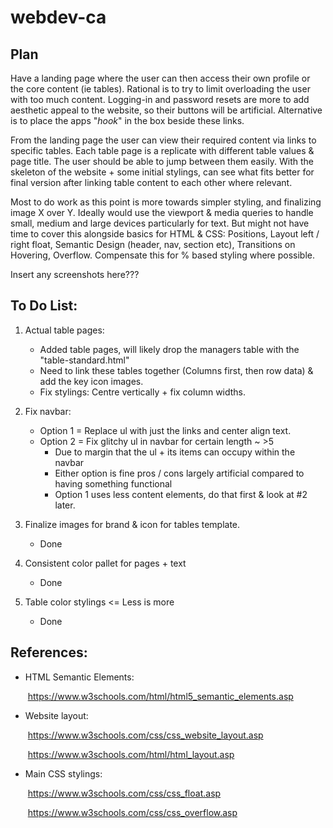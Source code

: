 # webdev-ca
## Plan

Have a landing page where the user can then access their own profile or the core content (ie tables). Rational is to try to limit overloading the user with too much content. Logging-in and password resets are more to add aesthetic appeal to the website, so their buttons will be artificial. Alternative is to place the apps "*hook*" in the box beside these links.

From the landing page the user can view their required content via links to specific tables. Each table page is a replicate with different table values & page title. The user should be able to jump between them easily. With the skeleton of the website + some initial stylings, can see what fits better for final version after linking table content to each other where relevant.

Most to do work as this point is more towards simpler styling, and finalizing image X over Y. Ideally would use the viewport & media queries to handle small, medium and large devices particularly for text. But might not have time to cover this alongside basics for HTML & CSS: Positions, Layout left / right float, Semantic Design (header, nav, section etc), Transitions on Hovering, Overflow. Compensate this for % based styling where possible.

Insert any screenshots here???



## To Do List:

1. Actual table pages:

   - Added table pages, will likely drop the managers table with the "table-standard.html"
   - Need to link these tables together (Columns first, then row data)  & add the key icon images.
   - Fix stylings: Centre vertically + fix column widths.

   

2. Fix navbar:

   - Option 1 = Replace ul with just the links and center align text.
   - Option 2 = Fix glitchy ul in navbar for certain length ~ >5
     - Due to margin that the ul + its items can occupy within the navbar
     - Either option is fine pros / cons largely artificial compared to having something functional
     - Option 1 uses less content elements, do that first & look at #2 later.

   

3. Finalize images for brand & icon for tables template.
   - Done

     

4. Consistent color pallet for pages + text
   - Done

     

5. Table color stylings <= Less is more
   - Done



## References:

- HTML Semantic Elements:

  ​	https://www.w3schools.com/html/html5_semantic_elements.asp

  

- Website layout:

  ​	https://www.w3schools.com/css/css_website_layout.asp

  ​	https://www.w3schools.com/html/html_layout.asp

  

- Main CSS stylings:

  ​	https://www.w3schools.com/css/css_float.asp

  ​	https://www.w3schools.com/css/css_overflow.asp

